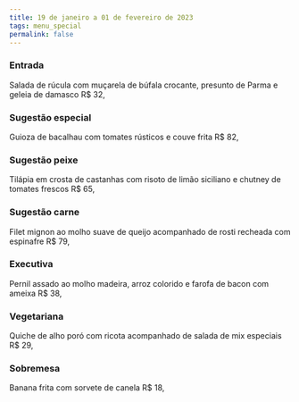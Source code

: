 ```yaml
---
title: 19 de janeiro a 01 de fevereiro de 2023
tags: menu_special
permalink: false
---
```

### E﻿ntrada

S﻿alada de rúcula com muçarela de búfala crocante, presunto de Parma e geleia de damasco R$ 32,

### Sugestão especial

G﻿uioza de bacalhau com tomates rústicos e couve frita R$ 82,

### Sugestão peixe

T﻿ilápia em crosta de castanhas com risoto de limão siciliano e chutney de tomates frescos R$ 65,

### Sugestão carne

F﻿ilet mignon ao molho suave de queijo acompanhado de rosti recheada com espinafre R$ 79,

### Executiva

P﻿ernil assado ao molho madeira, arroz colorido e farofa de bacon com ameixa R$ 38,

### Vegetariana

Q﻿uiche de alho poró com ricota acompanhado de salada de mix especiais R$ 29,

### Sobremesa

B﻿anana frita com sorvete de canela R$ 18,